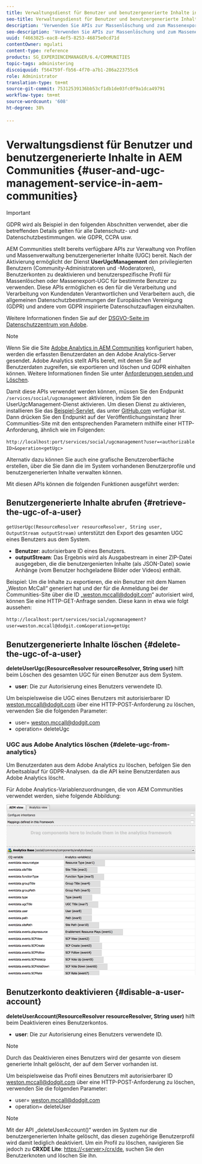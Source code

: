 ```yaml
---
title: Verwaltungsdienst für Benutzer und benutzergenerierte Inhalte in AEM Communities
seo-title: Verwaltungsdienst für Benutzer und benutzergenerierte Inhalte in AEM Communities
description: 'Verwenden Sie APIs zur Massenlöschung und zum Massenexport von benutzergenerierten Inhalten sowie zum Deaktivieren von Benutzerkonten. '
seo-description: 'Verwenden Sie APIs zur Massenlöschung und zum Massenexport von benutzergenerierten Inhalten sowie zum Deaktivieren von Benutzerkonten. '
uuid: f4663825-eac8-4ef5-8253-46875e0cd71d
contentOwner: mgulati
content-type: reference
products: SG_EXPERIENCEMANAGER/6.4/COMMUNITIES
topic-tags: administering
discoiquuid: f564759f-fb56-4f70-a7b1-286a223755c6
role: Administrator
translation-type: tm+mt
source-git-commit: 75312539136bb53cf1db1de03fc0f9a1dca49791
workflow-type: tm+mt
source-wordcount: '608'
ht-degree: 38%

---
```



# Verwaltungsdienst für Benutzer und benutzergenerierte Inhalte in AEM Communities {#user-and-ugc-management-service-in-aem-communities}

>[!IMPORTANT]
>
>GDPR wird als Beispiel in den folgenden Abschnitten verwendet, aber die betreffenden Details gelten für alle Datenschutz- und Datenschutzbestimmungen. wie GDPR, CCPA usw.

AEM Communities stellt bereits verfügbare APIs zur Verwaltung von Profilen und Massenverwaltung benutzergenerierter Inhalte (UGC) bereit. Nach der Aktivierung ermöglicht der Dienst **UserUgcManagement** den privilegierten Benutzern (Community-Administratoren und -Moderatoren), Benutzerkonten zu deaktivieren und benutzerspezifische Profil für Massenlöschen oder Massenexport-UGC für bestimmte Benutzer zu verwenden. Diese APIs ermöglichen es den für die Verarbeitung und Verarbeitung von Kundendaten Verantwortlichen und Verarbeitern auch, die allgemeinen Datenschutzbestimmungen der Europäischen Vereinigung (GDPR) und andere vom GDPR inspirierte Datenschutzauflagen einzuhalten.

Weitere Informationen finden Sie auf der [DSGVO-Seite im Datenschutzzentrum von Adobe](https://www.adobe.com/de/privacy/general-data-protection-regulation.html).

>[!NOTE]
>
>Wenn Sie die Site [Adobe Analytics in AEM Communities](analytics.md) konfiguriert haben, werden die erfassten Benutzerdaten an den Adobe Analytics-Server gesendet. Adobe Analytics stellt APIs bereit, mit denen Sie auf Benutzerdaten zugreifen, sie exportieren und löschen und GDPR einhalten können. Weitere Informationen finden Sie unter [Anforderungen senden und Löschen](https://docs.adobe.com/content/help/en/analytics/admin/data-governance/gdpr-submit-access-delete.html).

Damit diese APIs verwendet werden können, müssen Sie den Endpunkt `/services/social/ugcmanagement` aktivieren, indem Sie den UserUgcManagement-Dienst aktivieren. Um diesen Dienst zu aktivieren, installieren Sie das [Beispiel-Servlet](https://github.com/Adobe-Marketing-Cloud/aem-communities-ugc-migration/tree/main/bundles/communities-ugc-management-servlet), das unter [GitHub.com](https://github.com/Adobe-Marketing-Cloud/aem-communities-ugc-migration/tree/main/bundles/communities-ugc-management-servlet) verfügbar ist. Dann drücken Sie den Endpunkt auf der Veröffentlichungsinstanz Ihrer Communities-Site mit den entsprechenden Parametern mithilfe einer HTTP-Anforderung, ähnlich wie im Folgenden:

`http://localhost:port/services/social/ugcmanagement?user=<authorizable ID>&operation<getUgc>`

Alternativ dazu können Sie auch eine grafische Benutzeroberfläche erstellen, über die Sie dann die im System vorhandenen Benutzerprofile und benutzergenerierten Inhalte verwalten können.

Mit diesen APIs können die folgenden Funktionen ausgeführt werden:

## Benutzergenerierte Inhalte abrufen {#retrieve-the-ugc-of-a-user}

`getUserUgc(ResourceResolver resourceResolver, String user, OutputStream outputStream)` unterstützt den Export des gesamten UGC eines Benutzers aus dem System.

* **Benutzer**: autorisierbare ID eines Benutzers.
* **outputStream**: Das Ergebnis wird als Ausgabestream in einer ZIP-Datei ausgegeben, die die benutzergenierten Inhalte (als JSON-Datei) sowie Anhänge (vom Benutzer hochgeladene Bilder oder Videos) enthält.

Beispiel: Um die Inhalte zu exportieren, die ein Benutzer mit dem Namen „Weston McCall“ generiert hat und der für die Anmeldung bei der Communities-Site über die ID „weston.mccall@dodgit.com“ autorisiert wird, können Sie eine HTTP-GET-Anfrage senden. Diese kann in etwa wie folgt aussehen:

`http://localhost:port/services/social/ugcmanagement?user=weston.mccall@dodgit.com&operation=getUgc`

## Benutzergenerierte Inhalte löschen {#delete-the-ugc-of-a-user}

**deleteUserUgc(ResourceResolver resourceResolver, String user)** hilft beim Löschen des gesamten UGC für einen Benutzer aus dem System.

* **user**: Die zur Autorisierung eines Benutzers verwendete ID.

Um beispielsweise die UGC eines Benutzers mit autorisierbarer ID weston.mccall@dodgit.com über eine HTTP-POST-Anforderung zu löschen, verwenden Sie die folgenden Parameter:

* user= weston.mccall@dodgit.com
* operation= deleteUgc

### UGC aus Adobe Analytics löschen {#delete-ugc-from-analytics}

Um Benutzerdaten aus dem Adobe Analytics zu löschen, befolgen Sie den Arbeitsablauf für GDPR-Analysen. da die API keine Benutzerdaten aus Adobe Analytics löscht.

Für Adobe Analytics-Variablenzuordnungen, die von AEM Communities verwendet werden, siehe folgende Abbildung:

![Variablenzuordnung AEM Communities für Adobe Analytics](assets/Analytics-Communities-Mapping.png)

## Benutzerkonto deaktivieren {#disable-a-user-account}

**deleteUserAccount(ResourceResolver resourceResolver, String user)** hilft beim Deaktivieren eines Benutzerkontos.

* **user**: Die zur Autorisierung eines Benutzers verwendete ID.

>[!NOTE]
>
>Durch das Deaktivieren eines Benutzers wird der gesamte von diesem generierte Inhalt gelöscht, der auf dem Server vorhanden ist.

Um beispielsweise das Profil eines Benutzers mit autorisierbarer ID weston.mccall@dodgit.com über eine HTTP-POST-Anforderung zu löschen, verwenden Sie die folgenden Parameter:

* user= weston.mccall@dodgit.com
* operation= deleteUser

>[!NOTE]
>
>Mit der API „deleteUserAccount()“ werden im System nur die benutzergenerierten Inhalte gelöscht, das diesen zugehörige Benutzerprofil wird damit lediglich deaktiviert. Um ein Profil zu löschen, navigieren Sie jedoch zu **CRXDE Lite**: [https://&lt;server>/crx/de](http://localhost:4502/crx/de), suchen Sie den Benutzerknoten und löschen Sie ihn.
